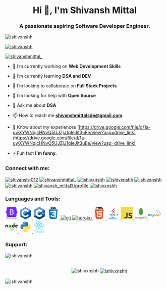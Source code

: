<h1 align="center">Hi 👋, I'm Shivansh Mittal</h1>
<h3 align="center">A passionate aspiring Software Developer Engineer.</h3>

<p align="left"> <img src="https://komarev.com/ghpvc/?username=ishivxnshh&label=Profile%20views&color=0e75b6&style=flat" alt="ishivxnshh" /> </p>

<p align="left"> <a href="https://github.com/ryo-ma/github-profile-trophy"><img src="https://github-profile-trophy.vercel.app/?username=ishivxnshh" alt="ishivxnshh" /></a> </p>

<p align="left"> <a href="https://twitter.com/shivanshmittal_" target="blank"><img src="https://img.shields.io/twitter/follow/shivanshmittal_?logo=twitter&style=for-the-badge" alt="shivanshmittal_" /></a> </p>

- 🔭 I’m currently working on **Web Development Skills**

- 🌱 I’m currently learning **DSA and DEV**

- 👯 I’m looking to collaborate on **Full Stack Projects**

- 🤝 I’m looking for help with **Open Source**

- 💬 Ask me about **DSA**

- 📫 How to reach me **shivanshmittalsde@gmail.com**

- 📄 Know about my experiences [https://drive.google.com/file/d/1a-uwXYWNqicHNvQ5UJZjJ1qIeJit3uEe/view?usp=drive_link](https://drive.google.com/file/d/1a-uwXYWNqicHNvQ5UJZjJ1qIeJit3uEe/view?usp=drive_link)

- ⚡ Fun fact **I'm funny.**

<h3 align="left">Connect with me:</h3>
<p align="left">
<a href="https://codepen.io/shivansh-012" target="blank"><img align="center" src="https://raw.githubusercontent.com/rahuldkjain/github-profile-readme-generator/master/src/images/icons/Social/codepen.svg" alt="shivansh-012" height="30" width="40" /></a>
<a href="https://twitter.com/shivanshmittal_" target="blank"><img align="center" src="https://raw.githubusercontent.com/rahuldkjain/github-profile-readme-generator/master/src/images/icons/Social/twitter.svg" alt="shivanshmittal_" height="30" width="40" /></a>
<a href="https://linkedin.com/in/ishivxnshh" target="blank"><img align="center" src="https://raw.githubusercontent.com/rahuldkjain/github-profile-readme-generator/master/src/images/icons/Social/linked-in-alt.svg" alt="ishivxnshh" height="30" width="40" /></a>
<a href="https://www.codechef.com/users/ishivxnshh" target="blank"><img align="center" src="https://cdn.jsdelivr.net/npm/simple-icons@3.1.0/icons/codechef.svg" alt="ishivxnshh" height="30" width="40" /></a>
<a href="https://codeforces.com/profile/ishivxnshh" target="blank"><img align="center" src="https://raw.githubusercontent.com/rahuldkjain/github-profile-readme-generator/master/src/images/icons/Social/codeforces.svg" alt="ishivxnshh" height="30" width="40" /></a>
<a href="https://www.leetcode.com/ishivxnshh" target="blank"><img align="center" src="https://raw.githubusercontent.com/rahuldkjain/github-profile-readme-generator/master/src/images/icons/Social/leet-code.svg" alt="ishivxnshh" height="30" width="40" /></a>
<a href="https://auth.geeksforgeeks.org/user/shivansh_mittal3/profile" target="blank"><img align="center" src="https://raw.githubusercontent.com/rahuldkjain/github-profile-readme-generator/master/src/images/icons/Social/geeks-for-geeks.svg" alt="shivansh_mittal3/profile" height="30" width="40" /></a>
<a href="https://discord.gg/ishivxnshh" target="blank"><img align="center" src="https://raw.githubusercontent.com/rahuldkjain/github-profile-readme-generator/master/src/images/icons/Social/discord.svg" alt="ishivxnshh" height="30" width="40" /></a>
</p>

<h3 align="left">Languages and Tools:</h3>
<p align="left"> <a href="https://getbootstrap.com" target="_blank" rel="noreferrer"> <img src="https://raw.githubusercontent.com/devicons/devicon/master/icons/bootstrap/bootstrap-plain-wordmark.svg" alt="bootstrap" width="40" height="40"/> </a> <a href="https://www.cprogramming.com/" target="_blank" rel="noreferrer"> <img src="https://raw.githubusercontent.com/devicons/devicon/master/icons/c/c-original.svg" alt="c" width="40" height="40"/> </a> <a href="https://www.w3schools.com/cpp/" target="_blank" rel="noreferrer"> <img src="https://raw.githubusercontent.com/devicons/devicon/master/icons/cplusplus/cplusplus-original.svg" alt="cplusplus" width="40" height="40"/> </a> <a href="https://www.w3schools.com/css/" target="_blank" rel="noreferrer"> <img src="https://raw.githubusercontent.com/devicons/devicon/master/icons/css3/css3-original-wordmark.svg" alt="css3" width="40" height="40"/> </a> <a href="https://git-scm.com/" target="_blank" rel="noreferrer"> <img src="https://www.vectorlogo.zone/logos/git-scm/git-scm-icon.svg" alt="git" width="40" height="40"/> </a> <a href="https://heroku.com" target="_blank" rel="noreferrer"> <img src="https://www.vectorlogo.zone/logos/heroku/heroku-icon.svg" alt="heroku" width="40" height="40"/> </a> <a href="https://www.w3.org/html/" target="_blank" rel="noreferrer"> <img src="https://raw.githubusercontent.com/devicons/devicon/master/icons/html5/html5-original-wordmark.svg" alt="html5" width="40" height="40"/> </a> <a href="https://www.java.com" target="_blank" rel="noreferrer"> <img src="https://raw.githubusercontent.com/devicons/devicon/master/icons/java/java-original.svg" alt="java" width="40" height="40"/> </a> <a href="https://developer.mozilla.org/en-US/docs/Web/JavaScript" target="_blank" rel="noreferrer"> <img src="https://raw.githubusercontent.com/devicons/devicon/master/icons/javascript/javascript-original.svg" alt="javascript" width="40" height="40"/> </a> <a href="https://www.mongodb.com/" target="_blank" rel="noreferrer"> <img src="https://raw.githubusercontent.com/devicons/devicon/master/icons/mongodb/mongodb-original-wordmark.svg" alt="mongodb" width="40" height="40"/> </a> <a href="https://www.mysql.com/" target="_blank" rel="noreferrer"> <img src="https://raw.githubusercontent.com/devicons/devicon/master/icons/mysql/mysql-original-wordmark.svg" alt="mysql" width="40" height="40"/> </a> <a href="https://nodejs.org" target="_blank" rel="noreferrer"> <img src="https://raw.githubusercontent.com/devicons/devicon/master/icons/nodejs/nodejs-original-wordmark.svg" alt="nodejs" width="40" height="40"/> </a> <a href="https://www.python.org" target="_blank" rel="noreferrer"> <img src="https://raw.githubusercontent.com/devicons/devicon/master/icons/python/python-original.svg" alt="python" width="40" height="40"/> </a> <a href="https://reactjs.org/" target="_blank" rel="noreferrer"> <img src="https://raw.githubusercontent.com/devicons/devicon/master/icons/react/react-original-wordmark.svg" alt="react" width="40" height="40"/> </a> </p>

<h3 align="left">Support:</h3>
<p><a href="https://www.buymeacoffee.com/ishivxnshh"> <img align="left" src="https://cdn.buymeacoffee.com/buttons/v2/default-yellow.png" height="50" width="210" alt="ishivxnshh" /></a></p><br><br>

<p><img align="left" src="https://github-readme-stats.vercel.app/api/top-langs?username=ishivxnshh&show_icons=true&locale=en&layout=compact" alt="ishivxnshh" /></p>

<p>&nbsp;<img align="center" src="https://github-readme-stats.vercel.app/api?username=ishivxnshh&show_icons=true&locale=en" alt="ishivxnshh" /></p>

<p><img align="center" src="https://github-readme-streak-stats.herokuapp.com/?user=ishivxnshh&" alt="ishivxnshh" /></p>
